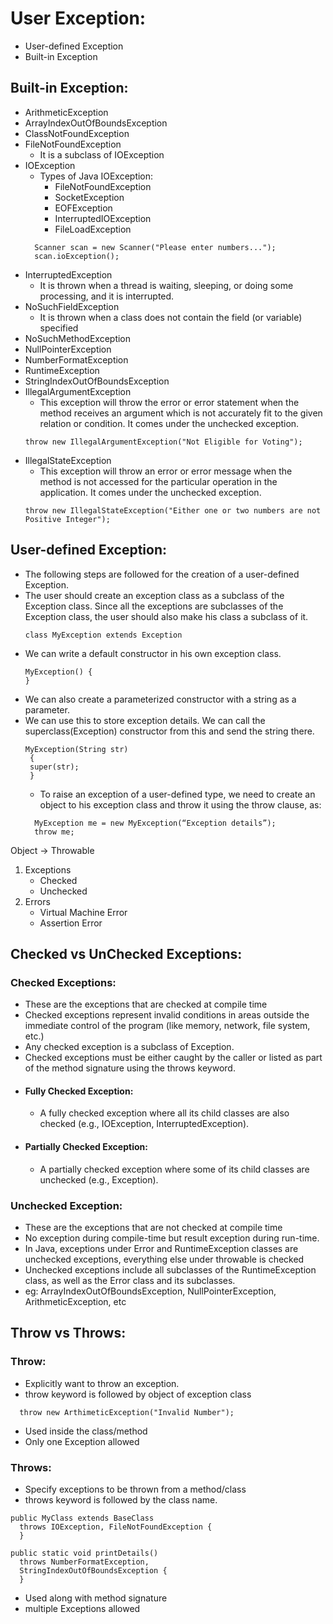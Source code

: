 # User Exception:
- User-defined Exception
- Built-in Exception

## Built-in Exception:
- ArithmeticException
- ArrayIndexOutOfBoundsException
- ClassNotFoundException
- FileNotFoundException
  - It is a subclass of IOException
- IOException
  - Types of Java IOException:
    - FileNotFoundException
    - SocketException
    - EOFException
    - InterruptedIOException
    - FileLoadException
  ``` 
    Scanner scan = new Scanner("Please enter numbers...");
    scan.ioException();
  ```
- InterruptedException
  - It is thrown when a thread is waiting, sleeping, or doing some processing, and it is interrupted.
- NoSuchFieldException
  - It is thrown when a class does not contain the field (or variable) specified
- NoSuchMethodException
- NullPointerException
- NumberFormatException
- RuntimeException
- StringIndexOutOfBoundsException
- IllegalArgumentException
  - This exception will throw the error or error statement when the method receives an argument which is not accurately fit to the given relation or condition. It comes under the unchecked exception.
  ```
  throw new IllegalArgumentException("Not Eligible for Voting");
  ```
- IllegalStateException
  - This exception will throw an error or error message when the method is not accessed for the particular operation in the application. It comes under the unchecked exception.
  ```
  throw new IllegalStateException("Either one or two numbers are not Positive Integer");
  ```

## User-defined Exception:
- The following steps are followed for the creation of a user-defined Exception.
- The user should create an exception class as a subclass of the Exception class. Since all the exceptions are subclasses of the Exception class, the user should also make his class a subclass of it. 
  ```
  class MyException extends Exception
  ```
- We can write a default constructor in his own exception class.
  ```
  MyException() {
  }
  ```
- We can also create a parameterized constructor with a string as a parameter.
- We can use this to store exception details. We can call the superclass(Exception) constructor from this and send the string there.
   ``` 
  MyException(String str)
    {
    super(str);
    } 
  ```
  - To raise an exception of a user-defined type, we need to create an object to his exception class and throw it using the throw clause, as:
  ``` 
    MyException me = new MyException(“Exception details”);
    throw me;
  ```

Object -> Throwable
1. Exceptions
   - Checked
   - Unchecked
2. Errors
   - Virtual Machine Error
   - Assertion Error

## Checked vs UnChecked Exceptions:
### Checked Exceptions:
  - These are the exceptions that are checked at compile time
  - Checked exceptions represent invalid conditions in areas outside the immediate control of the program (like memory, network, file system, etc.)
  - Any checked exception is a subclass of Exception. 
  - Checked exceptions must be either caught by the caller or listed as part of the method signature using the throws keyword.
  - #### Fully Checked Exception:
    - A fully checked exception where all its child classes are also checked (e.g., IOException, InterruptedException).
  - #### Partially Checked Exception:
    - A partially checked exception where some of its child classes are unchecked (e.g., Exception).

### Unchecked Exception:
  - These are the exceptions that are not checked at compile time
  - No exception during compile-time but result exception during run-time.
  - In Java, exceptions under Error and RuntimeException classes are unchecked exceptions, everything else under throwable is checked
  - Unchecked exceptions include all subclasses of the RuntimeException class, as well as the Error class and its subclasses.
  - eg: ArrayIndexOutOfBoundsException, NullPointerException, ArithmeticException, etc

## Throw vs Throws:
### Throw:
  - Explicitly want to throw an exception.
  - throw keyword is followed by object of exception class
  ```
    throw new ArthimeticException("Invalid Number");
  ```
  - Used inside the class/method
  - Only one Exception allowed

### Throws: 
  - Specify exceptions to be thrown from a method/class
  - throws keyword is followed by the class name.
  ```
  public MyClass extends BaseClass 
    throws IOException, FileNotFoundException {
    }
    
  public static void printDetails() 
    throws NumberFormatException,
    StringIndexOutOfBoundsException {
    }
  ```
  - Used along with method signature
  - multiple Exceptions allowed